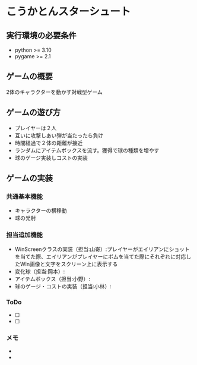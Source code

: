 # こうかとんスターシュート

## 実行環境の必要条件
* python >= 3.10
* pygame >= 2.1

## ゲームの概要
2体のキャラクターを動かす対戦型ゲーム

## ゲームの遊び方
* プレイヤーは２人
* 互いに攻撃しあい弾が当たったら負け
* 時間経過で２体の距離が接近
* ランダムにアイテムボックスを流す。獲得で球の種類を増やす
* 球のゲージ実装しコストの実装

## ゲームの実装
### 共通基本機能
* キャラクターの横移動
* 球の発射

### 担当追加機能
* WinScreenクラスの実装（担当:山嵜）:プレイヤーがエイリアンにショットを当てた際、エイリアンがプレイヤーにボムを当てた際にそれぞれに対応したWin画像と文字をスクリーン上に表示する
* 変化球（担当:岡本）:
* アイテムボックス（担当:小野）:
* 球のゲージ・コストの実装（担当:小林）:
### ToDo
- [ ] 
- [ ] 

### メモ
* 
* 
